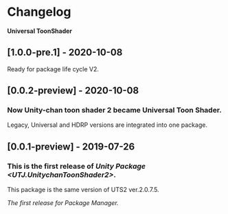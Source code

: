 # Changelog
**Universal ToonShader**
## [1.0.0-pre.1] - 2020-10-08
Ready for package life cycle V2.

## [0.0.2-preview] - 2020-10-08
### Now Unity-chan toon shader 2 became Universal Toon Shader.
Legacy, Universal and HDRP versions are integrated into one package.

## [0.0.1-preview] - 2019-07-26

### This is the first release of *Unity Package \<UTJ.UnitychanToonShader2\>*.
This package is the same version of UTS2 ver.2.0.7.5.

*The first release for Package Manager.*
